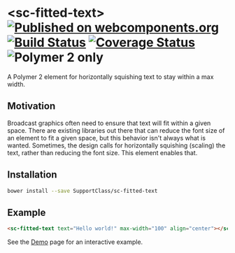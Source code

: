 # \<sc-fitted-text\> [![Published on webcomponents.org](https://img.shields.io/badge/webcomponents.org-published-blue.svg)](https://www.webcomponents.org/element/SupportClass/sc-fitted-text) [![Build Status](https://travis-ci.org/SupportClass/sc-fitted-text.svg?branch=master)](https://travis-ci.org/SupportClass/sc-fitted-text) [![Coverage Status](https://coveralls.io/repos/github/SupportClass/sc-fitted-text/badge.svg?branch=master)](https://coveralls.io/github/SupportClass/sc-fitted-text?branch=master) ![Polymer 2 only](https://img.shields.io/badge/Polymer%202-only-blue.svg)

A Polymer 2 element for horizontally squishing text to stay within a max width.

## Motivation
Broadcast graphics often need to ensure that text will fit within a given space. There are existing libraries out there that can reduce the font size of an element to fit a given space, but this behavior isn't always what is wanted. Sometimes, the design calls for horizontally squishing (scaling) the text, rather than reducing the font size. This element enables that.

## Installation
```bash
bower install --save SupportClass/sc-fitted-text
```

## Example
<!--
```
<custom-element-demo>
  <template>
    <script src="../webcomponentsjs/webcomponents-lite.js"></script>
    <link rel="import" href="../web-animations-js/web-animations-next-lite.min.html">
    
    <link rel="import" href="../iron-demo-helpers/demo-pages-shared-styles.html">
    <link rel="import" href="../iron-demo-helpers/demo-snippet.html">
    <link rel="import" href="../iron-flex-layout/iron-flex-layout-classes.html">
    <link rel="import" href="../paper-dropdown-menu/paper-dropdown-menu.html">
    <link rel="import" href="../paper-input/paper-input.html">
    <link rel="import" href="../paper-item/paper-item.html">
    <link rel="import" href="../paper-listbox/paper-listbox.html">
    <link rel="import" href="../paper-slider/paper-slider.html">
    <link rel="import" href="../polymer/lib/elements/dom-bind.html">
    <link rel="import" href="sc-fitted-text.html">
    
    <custom-style>
      <style include="demo-pages-shared-styles iron-flex iron-flex-alignment">
        pre {
          display: inline;
        }
      </style>
    </custom-style>
    
    <dom-bind id="scope">
      <template is="dom-bind">
        <style>
          #fittedText {
            display: flex;
            height: 116px;
            align-items: center;
          }
        </style>
    
        <sc-fitted-text id="fittedText" text="[[text]]" max-width="[[maxWidth]]" align="[[align]]"></sc-fitted-text>
    
        <paper-input label="Text" value="{{text}}"></paper-input>
    
        <div class="layout horizontal end">
          <div>
            <label for="maxWidth">Max Width (0 to disable)</label>
            <paper-slider id="maxWidth" min="0" max="500" immediate-value="{{maxWidth}}" pin></paper-slider>
          </div>
    
          <div>
            <label for="fontSize">Font Size (in <pre>px</pre>)</label>
            <paper-slider id="fontSize" min="0" max="100" pin></paper-slider>
          </div>
    
          <paper-dropdown-menu label="Alignment">
            <paper-listbox slot="dropdown-content" attr-for-selected="value" selected="{{align}}">
              <paper-item value="left">Left</paper-item>
              <paper-item value="center">Center</paper-item>
              <paper-item value="right">Right</paper-item>
            </paper-listbox>
          </paper-dropdown-menu>
        </div>
      </template>
    </dom-bind>
    
    <script>
      const scope = document.getElementById('scope');
      scope.text = 'Hello world!';
      scope.maxWidth = 250;
      scope.align = 'left';
    
      const fittedText = document.getElementById('fittedText');
      const fontSize = document.getElementById('fontSize');
      fontSize.value = 14;
      fontSize.addEventListener('immediate-value-changed', e => {
        fittedText.style.fontSize = `${e.detail.value}px`;
        fittedText.fit();
      });
    </script>
  </template>
</custom-element-demo>
```
-->
```html
<sc-fitted-text text="Hello world!" max-width="100" align="center"></sc-fitted-text>
```

See the [Demo](https://www.webcomponents.org/element/SupportClass/sc-fitted-text/demo/demo/index.html) page for an interactive example.
